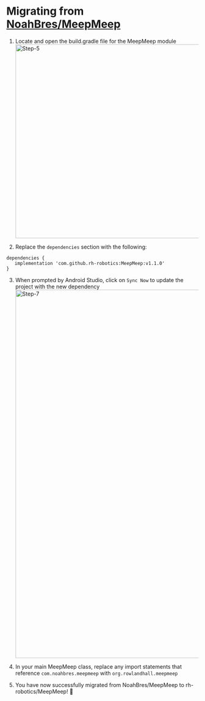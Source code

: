 # Migrating from [NoahBres/MeepMeep](https://github.com/NoahBres/MeepMeep)
1. Locate and open the build.gradle file for the MeepMeep module
   <img width="508" alt="Step-5" src="https://github.com/user-attachments/assets/4857d3f0-1e5b-4bc5-bec8-158cb2b49ecf">

2. Replace the `dependencies` section with the following:

```
dependencies {
   implementation 'com.github.rh-robotics:MeepMeep:v1.1.0'
}
```

3. When prompted by Android Studio, click on `Sync Now` to update the project with the new dependency
   <img width="965" alt="Step-7" src="https://github.com/user-attachments/assets/9453647d-1f33-44f3-9072-a329ddded062">

4. In your main MeepMeep class, replace any import statements that reference `com.noahbres.meepmeep` with `org.rowlandhall.meepmeep`

5. You have now successfully migrated from NoahBres/MeepMeep to rh-robotics/MeepMeep! 🎉
